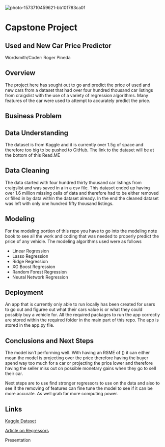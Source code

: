 ![photo-1573710459621-bb101783ca0f](https://user-images.githubusercontent.com/92402366/151297669-4d457f28-5c53-4604-803f-f4c755faabd8.jpg)

# Capstone Project
## Used and New Car Price Predictor
Wordsmith/Coder: Roger Pineda
## Overview
The project here has sought out to go and predict the price of used and new cars from a dataset that had over four hundred thousand car listings from craigslist with the use of a variety of regression algorithms. Many features of the car were used to attempt to accurately predict the price.
## Business Problem

## Data Understanding
The dataset is from Kaggle and it is currently over 1.5g of space and therefore too big to be pushed to GitHub. The link to the dataset will be at the bottom of this Read.ME
## Data Cleaning
The data started with four hundred thirty thousand car listings from craigslist and was saved in a in a csv file. This dataset ended up having over 1.6 million missing cells of data and therefore had to be either removed or filled in by data within the dataset already. In the end the cleaned dataset was left with only one hundred fifty thousand listings. 
## Modeling
For the modeling portion of this repo you have to go into the modeling note book to see all the work and coding that was needed to properly predict the price of any vehicle.
The modeling algorithms used were as follows
* Linear Regression
* Lasso Regression
* Ridge Regression
* XG Boost Regression
* Random Forest Regression
* Neural Network Regression
## Deployment
An app that is currently only able to run locally has been created for users to go out and figuree out what their cars value is or what they could possibly buy a vehicle for.
All the required packages to run the app correctly are stored within the required folder in the main part of this repo. The app is stored in the app.py file.
## Conclusions and Next Steps
The model isn’t performing well. With having an RSME of () it can either mean the model is projecting over the price therefore having the buyer spend way too much for a car or projecting the price lower and therefore having the seller miss out on possible monetary gains when they go to sell their car. 

Next steps are to use find stronger regressors to use on the data and also to see if the removing of features can fine tune the model to see if it can be more accurate. As well grab far more computing power.

## Links
[Kaggle Dataset](https://www.kaggle.com/austinreese/craigslist-carstrucks-data)

[Article on Regressors](https://www.jigsawacademy.com/popular-regression-algorithms-ml/#Neural-Network-Regression-)

Presentation
